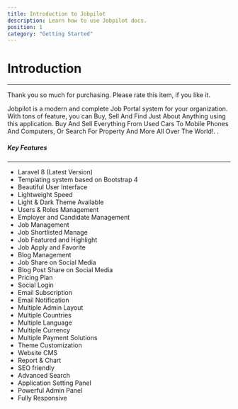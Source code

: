 ```yaml
---
title: Introduction to Jobpilot
description: Learn how to use Jobpilot docs.
position: 1
category: "Getting Started"
---
```


# Introduction

---

Thank you so much for purchasing. Please rate this item, if you like it.

Jobpilot is a modern and complete Job Portal system for your organization. With tons of feature, you can Buy, Sell And Find Just About Anything using this application. Buy And Sell Everything From Used Cars To Mobile Phones And Computers, Or Search For Property And More All Over The World!. .

##### Key Features

---

- Laravel 8 (Latest Version)
- Templating system based on Bootstrap 4
- Beautiful User Interface
- Lightweight Speed
- Light & Dark Theme Available
- Users & Roles Management
- Employer and Candidate Management
- Job Management
- Job Shortlisted Manage
- Job Featured and Highlight
- Job Apply and Favorite
- Blog Management
- Job Share on Social Media
- Blog Post Share on Social Media
- Pricing Plan
- Social Login
- Email Subscription
- Email Notification
- Multiple Admin Layout
- Multiple Countries
- Multiple Language
- Multiple Currency
- Multiple Payment Solutions
- Theme Customization
- Website CMS
- Report & Chart
- SEO friendly
- Advanced Search
- Application Setting Panel
- Powerful Admin Panel
- Fully Responsive
